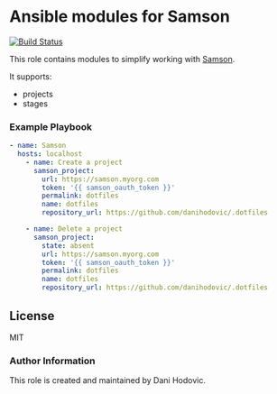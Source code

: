 # Ansible modules for Samson

[![Build Status](https://travis-ci.com/danihodovic/ansible-samson.svg?token=6sXanBXhj7Q9ifyk7ptK&branch=master)](https://travis-ci.com/danihodovic/ansible-samson)

This role contains modules to simplify working with
[Samson](https://github.com/zendesk/samson).

It supports:

- projects
- stages

### Example Playbook

```yml
- name: Samson
  hosts: localhost
    - name: Create a project
      samson_project:
        url: https://samson.myorg.com
        token: '{{ samson_oauth_token }}'
        permalink: dotfiles
        name: dotfiles
        repository_url: https://github.com/danihodovic/.dotfiles

    - name: Delete a project
      samson_project:
        state: absent
        url: https://samson.myorg.com
        token: '{{ samson_oauth_token }}'
        permalink: dotfiles
        name: dotfiles
        repository_url: https://github.com/danihodovic/.dotfiles
```

License
-------

MIT

### Author Information

This role is created and maintained by Dani Hodovic.
